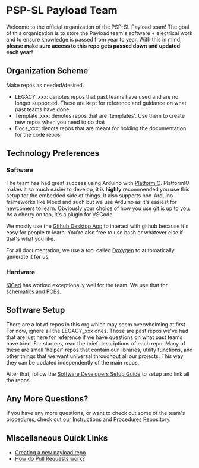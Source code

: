 # PSP-SL Payload Team
Welcome to the official organization of the PSP-SL Payload team!
The goal of this organization is to store the Payload team's software + electrical work and to ensure knowledge is passed from year to year. With this in mind, **please make sure access to this repo gets passed down and updated each year!**


## Organization Scheme
Make repos as needed/desired.
- LEGACY_xxx: denotes repos that past teams have used and are no longer supported. These are kept for reference and guidance on what past teams have done.
- Template_xxx: denotes repos that are 'templates'. Use them to create new repos when you need to do that
- Docs_xxx: denots repos that are meant for holding the documentation for the code repos

## Technology Preferences
### Software
The team has had great success using Arduino with [PlatformIO](https://platformio.org/). PlatformIO makes it so much easier to develop, it is **highly** recommended you use this setup for the embedded side of things. It also supports non-Arduino frameworks like Mbed and such but we use Arduino as it's easiest for newcomers to learn.
Obviously your choice of how you use git is up to you. As a cherry on top, it's a plugin for VSCode. 

We mostly use the [Github Desktop App](https://desktop.github.com/) to interact with github because it's easy for people to learn. You're also free to use bash or whatever else if that's what you like.

For all documentation, we use a tool called [Doxygen](https://www.doxygen.nl/download.html) to automatically generate it for us. 
### Hardware
[KiCad](https://www.kicad.org/) has worked exceptionally well for the team. We use that for schematics and PCBs. 

## Software Setup
There are a lot of repos in this org which may seem overwhelming at first. For now, ignore all the LEGACY_xxx ones. Those are past repos we've had that are just here for reference if we have questions on what past teams have tried. For starters, read the brief descriptions of each repo. Many of these are small 'helper' repos that contain our libraries, utility functions, and other things that we want universal throughout all our projects. This way they can be updated independently of the main repos.


After that, follow the [Software Developers Setup Guide](https://github.com/PSP-SL-Payload/InstructionsAndProcedures/blob/main/SoftwareSetup/README.md) to setup and link all the repos

## Any More Questions?
If you have any more questions, or want to check out some of the team's procedures, check out our [Instructions and Procedures Repository](https://github.com/PSP-SL-Payload/InstructionsAndProcedures/blob/main/README.md).


## Miscellaneous Quick Links
- [Creating a new payload repo](https://github.com/PSP-SL-Payload/InstructionsAndProcedures/tree/main/MakingNewRepo#using-template_payload-repo)
- [How do Pull Requests work?](https://github.com/PSP-SL-Payload/InstructionsAndProcedures/tree/main/PullRequests)

